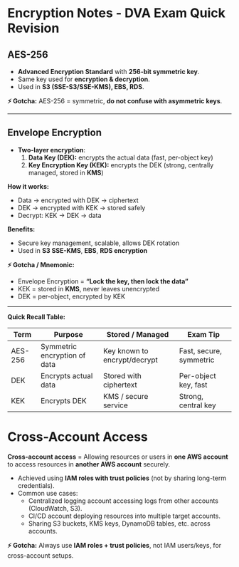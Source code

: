 # Encryption Notes - DVA Exam Quick Revision

## AES-256
- **Advanced Encryption Standard** with **256-bit symmetric key**.  
- Same key used for **encryption & decryption**.  
- Used in **S3 (SSE-S3/SSE-KMS), EBS, RDS**.  

**⚡ Gotcha:** AES-256 = symmetric, **do not confuse with asymmetric keys**.

---

## Envelope Encryption
- **Two-layer encryption**:
  1. **Data Key (DEK):** encrypts the actual data (fast, per-object key)  
  2. **Key Encryption Key (KEK):** encrypts the DEK (strong, centrally managed, stored in **KMS**)  

**How it works:**  
- Data → encrypted with DEK → ciphertext  
- DEK → encrypted with KEK → stored safely  
- Decrypt: KEK → DEK → data  

**Benefits:**  
- Secure key management, scalable, allows DEK rotation  
- Used in **S3 SSE-KMS**, **EBS**, **RDS encryption**

**⚡ Gotcha / Mnemonic:**  
- Envelope Encryption = **“Lock the key, then lock the data”**  
- KEK = stored in **KMS**, never leaves unencrypted  
- DEK = per-object, encrypted by KEK  

---

**Quick Recall Table:**

| Term | Purpose | Stored / Managed | Exam Tip |
|------|---------|-----------------|----------|
| AES-256 | Symmetric encryption of data | Key known to encrypt/decrypt | Fast, secure, symmetric |
| DEK | Encrypts actual data | Stored with ciphertext | Per-object key, fast |
| KEK | Encrypts DEK | KMS / secure service | Strong, central key |


# Cross-Account Access

**Cross-account access** = Allowing resources or users in **one AWS account** to access resources in **another AWS account** securely.  

- Achieved using **IAM roles with trust policies** (not by sharing long-term credentials).  
- Common use cases:  
  - Centralized logging account accessing logs from other accounts (CloudWatch, S3).  
  - CI/CD account deploying resources into multiple target accounts.  
  - Sharing S3 buckets, KMS keys, DynamoDB tables, etc. across accounts.  

**⚡ Gotcha:** Always use **IAM roles + trust policies**, not IAM users/keys, for cross-account setups.

